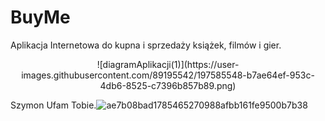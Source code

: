 # BuyMe
Aplikacja Internetowa do kupna i sprzedaży książek, filmów i gier.
<br/>
<p align="center">
  ![diagramAplikacji(1)](https://user-images.githubusercontent.com/89195542/197585548-b7ae64ef-953c-4db6-8525-c7396b857b89.png)

</p>



Szymon Ufam Tobie.![ae7b08bad1785465270988afbb161fe9500b7b38](https://user-images.githubusercontent.com/101556899/197513791-c332122e-42b3-423d-8f27-bdd7bf423782.jpg)

